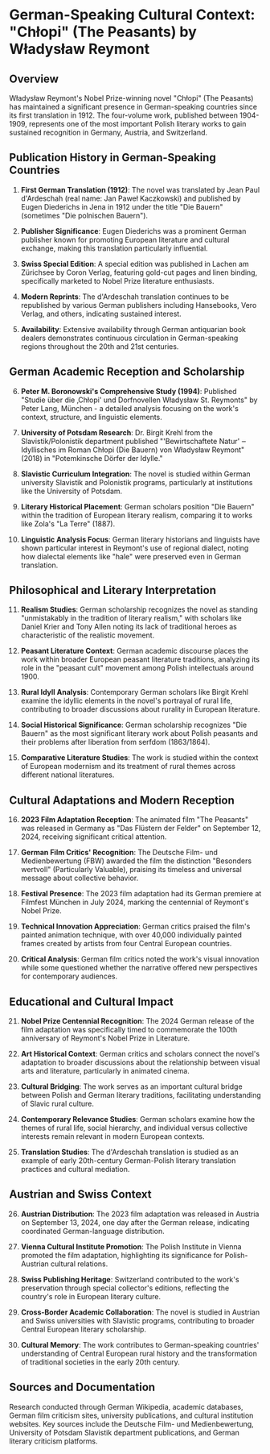 # German-Speaking Cultural Context: "Chłopi" (The Peasants) by Władysław Reymont

## Overview
Władysław Reymont's Nobel Prize-winning novel "Chłopi" (The Peasants) has maintained a significant presence in German-speaking countries since its first translation in 1912. The four-volume work, published between 1904-1909, represents one of the most important Polish literary works to gain sustained recognition in Germany, Austria, and Switzerland.

## Publication History in German-Speaking Countries

1. **First German Translation (1912)**: The novel was translated by Jean Paul d'Ardeschah (real name: Jan Paweł Kaczkowski) and published by Eugen Diederichs in Jena in 1912 under the title "Die Bauern" (sometimes "Die polnischen Bauern").

2. **Publisher Significance**: Eugen Diederichs was a prominent German publisher known for promoting European literature and cultural exchange, making this translation particularly influential.

3. **Swiss Special Edition**: A special edition was published in Lachen am Zürichsee by Coron Verlag, featuring gold-cut pages and linen binding, specifically marketed to Nobel Prize literature enthusiasts.

4. **Modern Reprints**: The d'Ardeschah translation continues to be republished by various German publishers including Hansebooks, Vero Verlag, and others, indicating sustained interest.

5. **Availability**: Extensive availability through German antiquarian book dealers demonstrates continuous circulation in German-speaking regions throughout the 20th and 21st centuries.

## German Academic Reception and Scholarship

6. **Peter M. Boronowski's Comprehensive Study (1994)**: Published "Studie über die ‚Chłopi' und Dorfnovellen Władysław St. Reymonts" by Peter Lang, München - a detailed analysis focusing on the work's context, structure, and linguistic elements.

7. **University of Potsdam Research**: Dr. Birgit Krehl from the Slavistik/Polonistik department published "'Bewirtschaftete Natur' ‒ Idyllisches im Roman Chłopi (Die Bauern) von Władysław Reymont" (2018) in "Potemkinsche Dörfer der Idylle."

8. **Slavistic Curriculum Integration**: The novel is studied within German university Slavistik and Polonistik programs, particularly at institutions like the University of Potsdam.

9. **Literary Historical Placement**: German scholars position "Die Bauern" within the tradition of European literary realism, comparing it to works like Zola's "La Terre" (1887).

10. **Linguistic Analysis Focus**: German literary historians and linguists have shown particular interest in Reymont's use of regional dialect, noting how dialectal elements like "hale" were preserved even in German translation.

## Philosophical and Literary Interpretation

11. **Realism Studies**: German scholarship recognizes the novel as standing "unmistakably in the tradition of literary realism," with scholars like Daniel Krier and Tony Allen noting its lack of traditional heroes as characteristic of the realistic movement.

12. **Peasant Literature Context**: German academic discourse places the work within broader European peasant literature traditions, analyzing its role in the "peasant cult" movement among Polish intellectuals around 1900.

13. **Rural Idyll Analysis**: Contemporary German scholars like Birgit Krehl examine the idyllic elements in the novel's portrayal of rural life, contributing to broader discussions about rurality in European literature.

14. **Social Historical Significance**: German scholarship recognizes "Die Bauern" as the most significant literary work about Polish peasants and their problems after liberation from serfdom (1863/1864).

15. **Comparative Literature Studies**: The work is studied within the context of European modernism and its treatment of rural themes across different national literatures.

## Cultural Adaptations and Modern Reception

16. **2023 Film Adaptation Reception**: The animated film "The Peasants" was released in Germany as "Das Flüstern der Felder" on September 12, 2024, receiving significant critical attention.

17. **German Film Critics' Recognition**: The Deutsche Film- und Medienbewertung (FBW) awarded the film the distinction "Besonders wertvoll" (Particularly Valuable), praising its timeless and universal message about collective behavior.

18. **Festival Presence**: The 2023 film adaptation had its German premiere at Filmfest München in July 2024, marking the centennial of Reymont's Nobel Prize.

19. **Technical Innovation Appreciation**: German critics praised the film's painted animation technique, with over 40,000 individually painted frames created by artists from four Central European countries.

20. **Critical Analysis**: German film critics noted the work's visual innovation while some questioned whether the narrative offered new perspectives for contemporary audiences.

## Educational and Cultural Impact

21. **Nobel Prize Centennial Recognition**: The 2024 German release of the film adaptation was specifically timed to commemorate the 100th anniversary of Reymont's Nobel Prize in Literature.

22. **Art Historical Context**: German critics and scholars connect the novel's adaptation to broader discussions about the relationship between visual arts and literature, particularly in animated cinema.

23. **Cultural Bridging**: The work serves as an important cultural bridge between Polish and German literary traditions, facilitating understanding of Slavic rural culture.

24. **Contemporary Relevance Studies**: German scholars examine how the themes of rural life, social hierarchy, and individual versus collective interests remain relevant in modern European contexts.

25. **Translation Studies**: The d'Ardeschah translation is studied as an example of early 20th-century German-Polish literary translation practices and cultural mediation.

## Austrian and Swiss Context

26. **Austrian Distribution**: The 2023 film adaptation was released in Austria on September 13, 2024, one day after the German release, indicating coordinated German-language distribution.

27. **Vienna Cultural Institute Promotion**: The Polish Institute in Vienna promoted the film adaptation, highlighting its significance for Polish-Austrian cultural relations.

28. **Swiss Publishing Heritage**: Switzerland contributed to the work's preservation through special collector's editions, reflecting the country's role in European literary culture.

29. **Cross-Border Academic Collaboration**: The novel is studied in Austrian and Swiss universities with Slavistic programs, contributing to broader Central European literary scholarship.

30. **Cultural Memory**: The work contributes to German-speaking countries' understanding of Central European rural history and the transformation of traditional societies in the early 20th century.

## Sources and Documentation

Research conducted through German Wikipedia, academic databases, German film criticism sites, university publications, and cultural institution websites. Key sources include the Deutsche Film- und Medienbewertung, University of Potsdam Slavistik department publications, and German literary criticism platforms.